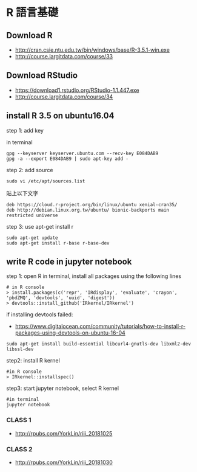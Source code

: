 ﻿# R 語言基礎

## Download R
- http://cran.csie.ntu.edu.tw/bin/windows/base/R-3.5.1-win.exe
- http://course.largitdata.com/course/33

## Download RStudio
- https://download1.rstudio.org/RStudio-1.1.447.exe 
- http://course.largitdata.com/course/34

## install R 3.5 on ubuntu16.04
step 1: add key

in terminal
```
gpg --keyserver keyserver.ubuntu.com --recv-key E084DAB9
gpg -a --export E084DAB9 | sudo apt-key add -
```

step 2: add source
```
sudo vi /etc/apt/sources.list
```

貼上以下文字
```
deb https://cloud.r-project.org/bin/linux/ubuntu xenial-cran35/
deb http://debian.linux.org.tw/ubuntu/ bionic-backports main restricted universe
```
step 3: use apt-get install r
```
sudo apt-get update
sudo apt-get install r-base r-base-dev
```

## write R code in jupyter notebook
step 1: open R in terminal, install all packages using the following lines
```
# in R console
> install.packages(c('repr', 'IRdisplay', 'evaluate', 'crayon', 'pbdZMQ', 'devtools', 'uuid', 'digest'))
> devtools::install_github('IRkernel/IRkernel')
```
if installing devtools failed:
- https://www.digitalocean.com/community/tutorials/how-to-install-r-packages-using-devtools-on-ubuntu-16-04
```
sudo apt-get install build-essential libcurl4-gnutls-dev libxml2-dev libssl-dev
```

step2: install R kernel
```
#in R console
> IRkernel::installspec()
```

step3: start jupyter notebook, select R kernel
```
#in terminal
jupyter notebook
```


### CLASS 1
- http://rpubs.com/YorkLin/riii_20181025

### CLASS 2 
- http://rpubs.com/YorkLin/riii_20181030 

